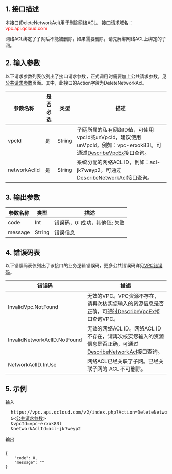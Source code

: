 ## 1. 接口描述

本接口(DeleteNetworkAcl)用于删除网络ACL。
接口请求域名：<font style="color:red">vpc.api.qcloud.com</font>

网络ACL绑定了子网后不能被删除，如果需要删除，请先解绑网络ACL上绑定的子网。 

## 2. 输入参数
以下请求参数列表仅列出了接口请求参数，正式调用时需要加上公共请求参数，见<a href="/doc/api/372/4153" title="公共请求参数">公共请求参数</a>页面。其中，此接口的Action字段为DeleteNetworkAcl。

| 参数名称 | 是否必选  | 类型 | 描述 |
|---------|---------|---------|---------|
| vpcId | 是 | String | 子网所属的私有网络ID值，可使用vpcId或unVpcId，建议使用unVpcId，例如：vpc-erxok83l。可通过<a href="http://www.qcloud.com/doc/api/245/%E6%9F%A5%E8%AF%A2%E7%A7%81%E6%9C%89%E7%BD%91%E7%BB%9C%E5%88%97%E8%A1%A8" title="DescribeVpcEx">DescribeVpcEx</a>接口查询。 |
| networkAclId | 是 | String | 系统分配的网络ACL ID，例如：acl-jk7weyp2。可通过<a href="https://www.qcloud.com/doc/api/245/1441" title="DescribeNetworkAcl">DescribeNetworkAcl</a>接口查询。 |
 

## 3. 输出参数
 
| 参数名称 | 类型 | 描述|
|---------|---------|---------|
| code| Int | 错误码，0: 成功，其他值: 失败 |
| message |  String | 错误信息 |

 ## 4. 错误码表
  以下错误码表仅列出了该接口的业务逻辑错误码，更多公共错误码详见<a href="https://www.qcloud.com/doc/api/245/4924" title="VPC错误码">VPC错误码</a>。
 
| 错误码 | 描述 |
|---------|---------|
| InvalidVpc.NotFound | 无效的VPC。VPC资源不存在，请再次核实您输入的资源信息是否正确，可通过<a href="http://www.qcloud.com/doc/api/245/%E6%9F%A5%E8%AF%A2%E7%A7%81%E6%9C%89%E7%BD%91%E7%BB%9C%E5%88%97%E8%A1%A8" title="DescribeVpcEx">DescribeVpcEx</a>接口查询VPC。 |
| InvalidNetworkAclID.NotFound | 无效的网络ACL ID。网络ACL ID不存在，请再次核实您输入的资源信息是否正确，可通过<a href="https://www.qcloud.com/doc/api/245/1441" title="DescribeNetworkAcl">DescribeNetworkAcl</a>接口查询。 |
| NetworkAclID.InUse | 网络ACL已经关联了子网。已经关联子网的 ACL 不可删除。 |

## 5. 示例
 
输入
<pre>
  https://vpc.api.qcloud.com/v2/index.php?Action=DeleteNetworkAcl
  &<<a href="https://www.qcloud.com/doc/api/229/6976">公共请求参数</a>>
  &vpcId=vpc-erxok83l
  &networkAclId=acl-jk7weyp2
</pre>

输出
```

{
    "code": 0,
    "message": ""
}

```

